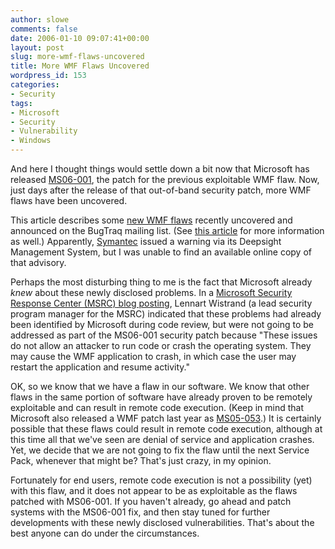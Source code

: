 ```yaml
---
author: slowe
comments: false
date: 2006-01-10 09:07:41+00:00
layout: post
slug: more-wmf-flaws-uncovered
title: More WMF Flaws Uncovered
wordpress_id: 153
categories:
- Security
tags:
- Microsoft
- Security
- Vulnerability
- Windows
---
```


And here I thought things would settle down a bit now that Microsoft has released [MS06-001](http://www.microsoft.com/technet/security/bulletin/MS06-001.mspx), the patch for the previous exploitable WMF flaw. Now, just days after the release of that out-of-band security patch, more WMF flaws have been uncovered.

This article describes some [new WMF flaws](http://www.eweek.com/article2/0,1759,1909445,00.asp) recently uncovered and announced on the BugTraq mailing list. (See [this article](http://www.informationweek.com/news/showArticle.jhtml?articleID=175802831) for more information as well.) Apparently, [Symantec](http://www.symantec.com/) issued a warning via its Deepsight Management System, but I was unable to find an available online copy of that advisory.

Perhaps the most disturbing thing to me is the fact that Microsoft already _knew_ about these newly disclosed problems. In a [Microsoft Security Response Center (MSRC) blog posting](http://blogs.technet.com/msrc/archive/2006/01/09/417198.aspx), Lennart Wistrand (a lead security program manager for the MSRC) indicated that these problems had already been identified by Microsoft during code review, but were not going to be addressed as part of the MS06-001 security patch because "These issues do not allow an attacker to run code or crash the operating system. They may cause the WMF application to crash, in which case the user may restart the application and resume activity."

OK, so we know that we have a flaw in our software. We know that other flaws in the same portion of software have already proven to be remotely exploitable and can result in remote code execution. (Keep in mind that Microsoft also released a WMF patch last year as [MS05-053](http://www.microsoft.com/technet/security/bulletin/MS05-053.mspx).) It is certainly possible that these flaws could result in remote code execution, although at this time all that we've seen are denial of service and application crashes. Yet, we decide that we are not going to fix the flaw until the next Service Pack, whenever that might be? That's just crazy, in my opinion.

Fortunately for end users, remote code execution is not a possibility (yet) with this flaw, and it does not appear to be as exploitable as the flaws patched with MS06-001. If you haven't already, go ahead and patch systems with the MS06-001 fix, and then stay tuned for further developments with these newly disclosed vulnerabilities. That's about the best anyone can do under the circumstances.
